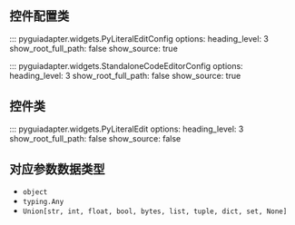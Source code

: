 ## 控件配置类
::: pyguiadapter.widgets.PyLiteralEditConfig
    options:
        heading_level: 3
        show_root_full_path: false
        show_source: true



::: pyguiadapter.widgets.StandaloneCodeEditorConfig
    options:
        heading_level: 3
        show_root_full_path: false
        show_source: true



## 控件类
::: pyguiadapter.widgets.PyLiteralEdit
    options:
        heading_level: 3
        show_root_full_path: false
        show_source: false



## 对应参数数据类型

- `object`
- `typing.Any`
- `Union[str, int, float, bool, bytes, list, tuple, dict, set, None]`